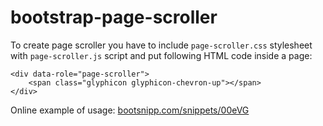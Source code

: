 bootstrap-page-scroller
=======================


To create page scroller you have to include `page-scroller.css` stylesheet with `page-scroller.js` script and put following HTML code inside a page:

```
<div data-role="page-scroller">
    <span class="glyphicon glyphicon-chevron-up"></span>
</div>
```

Online example of usage: [bootsnipp.com/snippets/00eVG](http://bootsnipp.com/snippets/00eVG)
